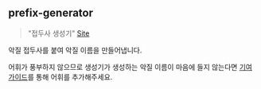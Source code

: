 prefix-generator
---

> "접두사 생성기"
[Site](https://name.ho9.me)

악질 접두사를 붙여 악질 이름을 만들어냅니다.  

어휘가 풍부하지 않으므로 생성기가 생성하는 악질 이름이 마음에 들지 않는다면 [기여 가이드](./CONTRIBUTE.md)를 통해 어휘를 추가해주세요.